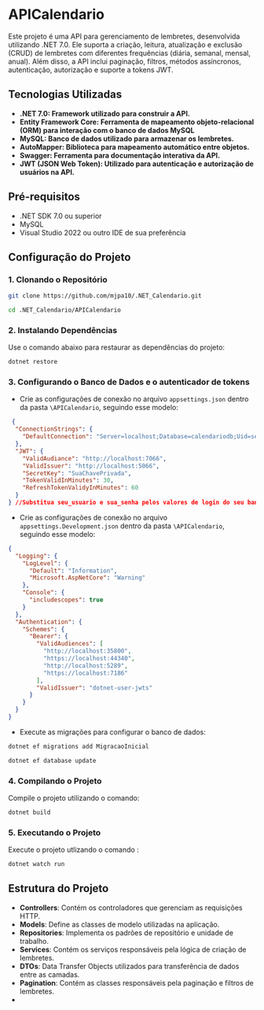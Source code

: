 # APICalendario

Este projeto é uma API para gerenciamento de lembretes, desenvolvida utilizando .NET 7.0. Ele suporta a criação, leitura, atualização e exclusão (CRUD) de lembretes com diferentes frequências (diária, semanal, mensal, anual). Além disso, a API inclui paginação, filtros, métodos assíncronos, autenticação, autorização e suporte a tokens JWT.

## Tecnologias Utilizadas

- **.NET 7.0: Framework utilizado para construir a API.**
- **Entity Framework Core: Ferramenta de mapeamento objeto-relacional (ORM) para interação com o banco de dados MySQL**
- **MySQL: Banco de dados utilizado para armazenar os lembretes.**
- **AutoMapper: Biblioteca para mapeamento automático entre objetos.**
- **Swagger: Ferramenta para documentação interativa da API.**
- **JWT (JSON Web Token): Utilizado para autenticação e autorização de usuários na API.**

## Pré-requisitos

- .NET SDK 7.0 ou superior
- MySQL
- Visual Studio 2022 ou outro IDE de sua preferência

## Configuração do Projeto

### 1. Clonando o Repositório

```bash
git clone https://github.com/mjpa10/.NET_Calendario.git
```

```bash
cd .NET_Calendario/APICalendario
```

### 2. Instalando Dependências

Use o comando abaixo para restaurar as dependências do projeto:

```bash
dotnet restore
```
### 3. Configurando o Banco de Dados e o autenticador de tokens

- Crie as configurações de conexão no arquivo `appsettings.json` dentro da pasta `\APICalendario`, seguindo esse modelo:
  
```json
 {
  "ConnectionStrings": {
    "DefaultConnection": "Server=localhost;Database=calendariodb;Uid=seu_usuario;Password=sua_senha;"
  },
  "JWT": {
    "ValidAudiance": "http://localhost:7066",
    "ValidIssuer": "http://localhost:5066",
    "SecretKey": "SuaChavePrivada",
    "TokenValidInMinutes": 30,
    "RefreshTokenValidyInMinutes": 60
  }
} //Substitua seu_usuario e sua_senha pelos valores de login do seu banco de dados.
```

- Crie as configurações de conexão no arquivo `appsettings.Development.json` dentro da pasta `\APICalendario`, seguindo esse modelo:

```json
{
  "Logging": {
    "LogLevel": {
      "Default": "Information",
      "Microsoft.AspNetCore": "Warning"
    },
    "Console": {
      "includescopes": true
    }
  },
  "Authentication": {
    "Schemes": {
      "Bearer": {
        "ValidAudiences": [
          "http://localhost:35800",
          "https://localhost:44340",
          "http://localhost:5289",
          "https://localhost:7186"
        ],
        "ValidIssuer": "dotnet-user-jwts"
      }
    }
  }
}
```

- Execute as migrações para configurar o banco de dados:

```bash
dotnet ef migrations add MigracaoInicial
```
```bash
dotnet ef database update
```

### 4. Compilando o Projeto

Compile o projeto utilizando o comando:

```bash
dotnet build
```

### 5. Executando o Projeto

Execute o projeto utlizando o comando :

```bash
dotnet watch run
```

## Estrutura do Projeto

- **Controllers**: Contém os controladores que gerenciam as requisições HTTP.
- **Models**: Define as classes de modelo utilizadas na aplicação.
- **Repositories**: Implementa os padrões de repositório e unidade de trabalho.
- **Services**: Contém os serviços responsáveis pela lógica de criação de lembretes.
- **DTOs**: Data Transfer Objects utilizados para transferência de dados entre as camadas.
- **Pagination**: Contém as classes responsáveis pela paginação e filtros de lembretes.
- 
